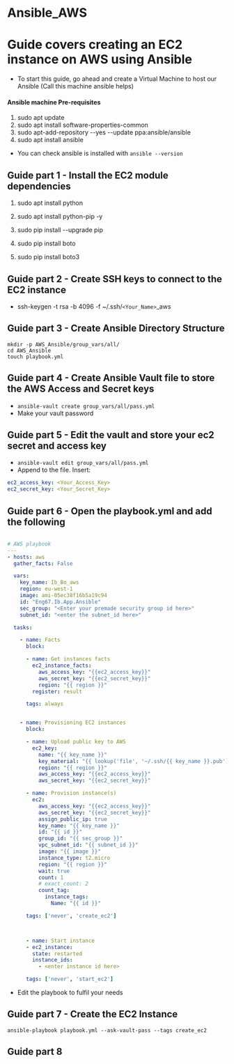 # Ansible_AWS
# Guide covers creating an EC2 instance on AWS using Ansible

- To start this guide, go ahead and create a Virtual Machine to host our Ansible (Call this machine ansible helps)

#### Ansible machine Pre-requisites

1. sudo apt update
2. sudo apt install software-properties-common
3. sudo apt-add-repository --yes --update ppa:ansible/ansible
4. sudo apt install ansible 

- You can check ansible is installed with `ansible --version`

## Guide part 1 - Install the EC2 module dependencies

1. sudo apt install python

2. sudo apt install python-pip -y

3. sudo pip install --upgrade pip

4. sudo pip install boto

5. sudo pip install boto3

## Guide part 2 - Create SSH keys to connect to the EC2 instance

- ssh-keygen -t rsa -b 4096 -f ~/.ssh/`<Your_Name>`_aws

## Guide part 3 - Create Ansible Directory Structure

```shell script
mkdir -p AWS_Ansible/group_vars/all/
cd AWS_Ansible
touch playbook.yml
```

## Guide part 4 - Create Ansible Vault file to store the AWS Access and Secret keys

- `ansible-vault create group_vars/all/pass.yml`
- Make your vault password

## Guide part 5 - Edit the vault and store your ec2 secret and access key

- `ansible-vault edit group_vars/all/pass.yml`
- Append to the file. Insert:
```yaml
ec2_access_key: <Your_Access_Key>                                     
ec2_secret_key: <Your_Secret_Key>
```

## Guide part 6 - Open the playbook.yml and add the following

```yaml

# AWS playbook
---
- hosts: aws
  gather_facts: False

  vars:
    key_name: Ib_Bo_aws
    region: eu-west-1
    image: ami-05ec38f16b5a19c94
    id: "Eng67.Ib.App.Ansible"
    sec_group: "<Enter your premade security group id here>"
    subnet_id: "<enter the subnet_id here>"

  tasks:

    - name: Facts
      block:

      - name: Get instances facts
        ec2_instance_facts:
          aws_access_key: "{{ec2_access_key}}"
          aws_secret_key: "{{ec2_secret_key}}"
          region: "{{ region }}"
        register: result

      tags: always


    - name: Provisioning EC2 instances
      block:

      - name: Upload public key to AWS
        ec2_key:
          name: "{{ key_name }}"
          key_material: "{{ lookup('file', '~/.ssh/{{ key_name }}.pub') }}"
          region: "{{ region }}"
          aws_access_key: "{{ec2_access_key}}"
          aws_secret_key: "{{ec2_secret_key}}"

      - name: Provision instance(s)
        ec2:
          aws_access_key: "{{ec2_access_key}}"
          aws_secret_key: "{{ec2_secret_key}}"
          assign_public_ip: true
          key_name: "{{ key_name }}"
          id: "{{ id }}"
          group_id: "{{ sec_group }}"
          vpc_subnet_id: "{{ subnet_id }}"
          image: "{{ image }}"
          instance_type: t2.micro
          region: "{{ region }}"
          wait: true
          count: 1
          # exact_count: 2
          count_tag:
            instance_tags:
              Name: "{{ id }}"

      tags: ['never', 'create_ec2']



      - name: Start instance
      - ec2_instance:
        state: restarted
        instance_ids:
          - <enter instance id here>

      tags: ['never', 'start_ec2']

```

- Edit the playbook to fulfil your needs

## Guide part 7 - Create the EC2 Instance

```shell script
ansible-playbook playbook.yml --ask-vault-pass --tags create_ec2
```
## Guide part 8
